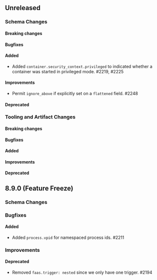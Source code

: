<!-- When adding an entry to the Changelog:

- Please follow the Keep a Changelog: http://keepachangelog.com/ guidelines.
- Please insert your changelog line ordered by PR ID.
- Make sure you add your entry to the correct section (schema or tooling).

Thanks, you're awesome :-) -->

## Unreleased

### Schema Changes

#### Breaking changes

#### Bugfixes

#### Added
* Added `container.security_context.privileged` to indicated whether a container was started in privileged mode. #2219, #2225

#### Improvements
* Permit `ignore_above` if explicitly set on a `flattened` field. #2248

#### Deprecated

### Tooling and Artifact Changes

#### Breaking changes

#### Bugfixes

#### Added

#### Improvements

#### Deprecated

## 8.9.0 (Feature Freeze)

### Schema Changes

### Bugfixes

#### Added
* Added `process.vpid` for namespaced process ids. #2211

### Improvements

#### Deprecated
* Removed `faas.trigger: nested` since we only have one trigger. #2194

<!-- All empty sections:

## Unreleased

### Schema Changes

#### Breaking changes

#### Bugfixes

#### Added

#### Improvements

#### Deprecated

### Tooling and Artifact Changes

#### Breaking changes

#### Bugfixes

#### Added

#### Improvements

#### Deprecated

-->
